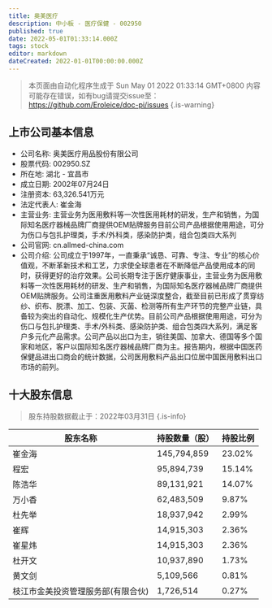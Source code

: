 ```yaml
---
title: 奥美医疗
description: 中小板 - 医疗保健 - 002950
published: true
date: 2022-05-01T01:33:14.000Z
tags: stock
editor: markdown
dateCreated: 2022-01-01T00:00:00.000Z
---
```


> 本页面由自动化程序生成于 Sun May 01 2022 01:33:14 GMT+0800
> 内容可能存在错误，如有bug请提交issue至：https://github.com/Eroleice/doc-pi/issues
{.is-warning}

## 上市公司基本信息
- 公司名称: 奥美医疗用品股份有限公司
- 股票代码: 002950.SZ
- 所在地: 湖北 - 宜昌市
- 成立日期: 2002年07月24日
- 注册资本: 63,326.541万元
- 法定代表人: 崔金海
- 主营业务: 主营业务为医用敷料等一次性医用耗材的研发，生产和销售，为国际知名医疗器械品牌厂商提供OEM贴牌服务目前公司产品根据使用用途，可分为伤口与包扎护理类，手术/外科类，感染防护类，组合包类四大系列
- 公司官网: cn.allmed-china.com
- 公司介绍: 公司成立于1997年，一直秉承“诚恳、可靠、专注、专业”的核心价值观，不断革新技术和工艺，力求使全球患者在不断降低产品使用成本的同时，获得更好的治疗效果。公司长期专注于医疗健康事业，主营业务为医用敷料等一次性医用耗材的研发、生产和销售，为国际知名医疗器械品牌厂商提供OEM贴牌服务。公司注重医用敷料产业链深度整合，截至目前已形成了贯穿纺纱、织布、脱漂、加工、包装、灭菌、检测等所有生产环节的完整产业链，具备较为突出的自动化、规模化生产优势。目前公司产品根据使用用途，可分为伤口与包扎护理类、手术/外科类、感染防护类、组合包类四大系列，满足客户多元化产品需求。公司产品以出口为主，销往美国、加拿大、德国等多个国家和地区，客户以国际知名医疗器械品牌厂商为主。报告期内，根据中国医药保健品进出口商会的统计数据，公司医用敷料产品出口位居中国医用敷料出口市场的前列。


## 十大股东信息
> 股东持股数据截止于：2022年03月31日
{.is-info}

| 股东名称 | 持股数量（股） | 持股比例 |
| --- | --- | --- |
| 崔金海 | 145,794,859 | 23.02% |
| 程宏 | 95,894,739 | 15.14% |
| 陈浩华 | 89,131,921 | 14.07% |
| 万小香 | 62,483,509 | 9.87% |
| 杜先举 | 18,937,942 | 2.99% |
| 崔辉 | 14,915,303 | 2.36% |
| 崔星炜 | 14,915,303 | 2.36% |
| 杜开文 | 10,937,890 | 1.73% |
| 黄文剑 | 5,109,566 | 0.81% |
| 枝江市金美投资管理服务部(有限合伙) | 1,726,514 | 0.27% |




